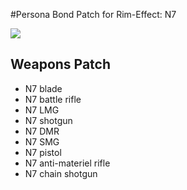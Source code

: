 #Persona Bond Patch for Rim-Effect: N7

![](https://github.com/dave40k/Persona-Bond-Patch-for-Rim-Effect-N7/blob/main/About/Preview.png)

## Weapons Patch
- N7 blade
- N7 battle rifle
- N7 LMG
- N7 shotgun
- N7 DMR
- N7 SMG
- N7 pistol
- N7 anti-materiel rifle
- N7 chain shotgun